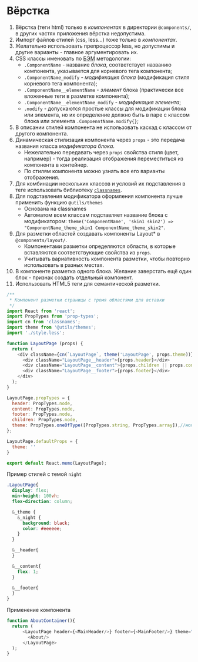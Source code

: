 # Вёрстка

1. Вёрстка (теги html) только в *компонентах* в директории `@components/`, в других частях приложения вёрстка недопустима.
2. Импорт файлов стилей (css, less...) тоже только в *компонентах*.
3. Желательно использовать препроцессор less, но допустимы и другие варианты - главное аргументировать их.
4. CSS классы именовать по [БЭМ](https://ru.bem.info/methodology/quick-start/) методологии: 
    - `.ComponentName` - название *блока*, соответствует названию компонента, указывается для корневого тега компонента; 
    - `.ComponentName_modify` - *модификация блока* (модификация стиля корневого тега компонента);
    - `.ComponentName__elementName` - *элемент* блока (практически все вложенные теги в разметке компонента); 
    - `.ComponentName__elementName_modify` - *модификация элемента*;
    - `.modify` - допускаются простые классы для модификации блока или элемента, но их определение должно быть в паре с классом блока или элемента `.CompoenntName.modify{}`;
5. В описании стилей компонента не использовать каскад с классом от другого компонента.
6. Динамическая стилизация компонента через `props` - это передача названия класса *модификатора блока*. 
    - Нежелательно передавать через `props` свойства стиля (цвет, например) - тогда реализация отображения переместиться из компонента в контейнер.
    - По стилям компонента можно узнать все его варианты отображения.
7. Для комбинации нескольких классов и условий их подставления в теге использовать библиотеку [`classnames`](https://www.npmjs.com/package/classnames). 
8. Для подставления модификатора оформления компонента лучше применить функцию `@utils/themes`
    - Основана на classnames
    - Автоматом всем классам подставляет название блока с модификатором:
   ```theme('ComponentName', 'skin1 skin2') => "ComponentName_theme_skin1 ComponentName_theme_skin2"```.
9. Для разметки областей создавать компоненты Layout* в `@components/layout/`. 
    - Компонентами разметки определяются области, в которые вставляются соответствующие свойства из `props`.
    - Учитывать вариативность компонента разметки, чтобы повторно использовать в разных местах.
10. В компоненте разметка одного блока. Желание заверстать ещё один блок - признак создать отдельный компонент. 
11. Использовать HTML5 теги для семантической разметки.

```js
/**
 * Компонент разметки страницы с тремя областями для вставки
 */
import React from 'react';
import PropTypes from 'prop-types';
import cn from 'classnames';
import theme from '@utils/themes';
import './style.less';

function LayoutPage (props) {
  return (
    <div className={cn(`LayoutPage`, theme('LayoutPage', props.theme))}>
      <div className="LayoutPage__header">{props.header}</div>
      <div className="LayoutPage__content">{props.children || props.content}</div>
      <div className="LayoutPage__footer">{props.footer}</div>
    </div>
  );
}

LayoutPage.propTypes = {
  header: PropTypes.node,
  content: PropTypes.node,
  footer: PropTypes.node,
  children: PropTypes.node,
  theme: PropTypes.oneOfType([PropTypes.string, PropTypes.array]),//можно передать несколько тем через пробел или массивом
};

LayoutPage.defaultProps = {
  theme: ''
}

export default React.memo(LayoutPage);
```

Пример стилей с темой `night`
```css   
.LayoutPage{
  display: flex;
  min-height: 100vh;
  flex-direction: column;

  &_theme {
    &_night {
      background: black;
      color: #eeeeee;
    }
  }

  &__header{
  }

  &__content{
    flex: 1;
  }

  &__footer{
  }
}
```

Применение компонента
```js
function AboutContainer(){
  return (
      <LayoutPage header={<MainHeader/>} footer={<MainFooter/>} theme="night">
        <About/>
      </LayoutPage>
  );
}

```
